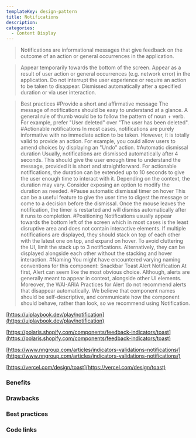 ```yaml
---
templateKey: design-pattern
title: Notifications
description:
categories:
  - Content Display
---
```


> Notifications are informational messages that give feedback on the outcome of an action or general occurrences in the application.

> Appear temporarily towards the bottom of the screen.
Appear as a result of user action or general occurrences (e.g. network error) in the application.
Do not interrupt the user experience or require an action to be taken to disappear.
Dismissed automatically after a specified duration or via user interaction.

> Best practices
#Provide a short and affirmative message
The message of notifications should be easy to understand at a glance.
A general rule of thumb would be to follow the pattern of noun + verb.
For example, prefer "User deleted" over "The user has been deleted".
#Actionable notifications
In most cases, notifications are purely informative with no immediate action to be taken. However, it is totally valid to provide an action.
For example, you could allow users to amend choices by displaying an "Undo" action.
#Automatic dismissal duration
Usually, notifications are dismissed automatically after 4 seconds.
This should give the user enough time to understand the message, provided it is short and straightforward.
For actionable notifications, the duration can be extended up to 10 seconds to give the user enough time to interact with it.
Depending on the context, the duration may vary. Consider exposing an option to modify the duration as needed.
#Pause automatic dismissal timer on hover
This can be a useful feature to give the user time to digest the message or come to a decision before the dismissal.
Once the mouse leaves the notification, the timer is restarted and will dismiss automatically after it runs to completion.
#Positioning
Notifications usually appear towards the bottom left of the screen which in most cases is the least disruptive area and does not contain interactive elements.
If multiple notifications are displayed, they should stack on top of each other with the latest one on top, and expand on hover. To avoid cluttering the UI, limit the stack up to 3 notifications.
Alternatively, they can be displayed alongside each other without the stacking and hover interaction.
#Naming
You might have encountered varying naming conventions for this component:
Snackbar
Toast
Alert
Notification
At first, Alert can seem like the most obvious choice. Although, alerts are generally meant to appear in context, alongside other UI elements. Moreover, the WAI-ARIA Practices for Alert do not recommend alerts that disappear automatically.
We believe that component names should be self-descriptive, and communicate how the component should behave, rather than look, so we recommend using Notification.

[https://uiplaybook.dev/play/notification](https://uiplaybook.dev/play/notification)

[https://polaris.shopify.com/components/feedback-indicators/toast](https://polaris.shopify.com/components/feedback-indicators/toast)

[https://www.nngroup.com/articles/indicators-validations-notifications/](https://www.nngroup.com/articles/indicators-validations-notifications/)

[https://vercel.com/design/toast](https://vercel.com/design/toast)

### Benefits

### Drawbacks

### Best practices


### Code links